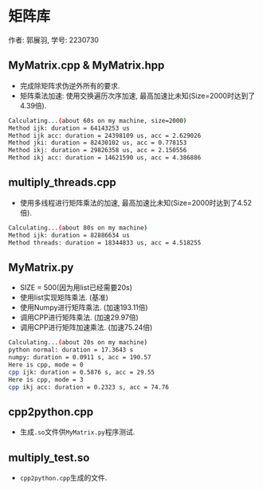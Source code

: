 # 矩阵库
作者: 郭展羽, 学号: 2230730

## MyMatrix.cpp & MyMatrix.hpp
- 完成除矩阵求伪逆外所有的要求.
- 矩阵乘法加速: 使用交换遍历次序加速, 最高加速比未知(Size=2000时达到了4.39倍).
```bash
Calculating...(about 60s on my machine, size=2000)
Method ijk: duration = 64143253 us
Method ijk acc: duration = 24398109 us, acc = 2.629026
Method jki: duration = 82430102 us, acc = 0.778153
Method ikj: duration = 29826358 us, acc = 2.150556
Method ikj acc: duration = 14621590 us, acc = 4.386886
```

## multiply_threads.cpp
- 使用多线程进行矩阵乘法的加速, 最高加速比未知(Size=2000时达到了4.52倍).
```bash
Calculating...(about 80s on my machine)
Method ijk: duration = 82886634 us
Method threads: duration = 18344833 us, acc = 4.518255
```

## MyMatrix.py
- SIZE = 500(因为用list已经需要20s)
- 使用list实现矩阵乘法. (基准)
- 使用Numpy进行矩阵乘法. (加速193.11倍)
- 调用CPP进行矩阵乘法. (加速29.97倍)
- 调用CPP进行矩阵加速乘法. (加速75.24倍)
```bash
Calculating...(about 20s on my machine)
python normal: duration = 17.3643 s
numpy: duration = 0.0911 s, acc = 190.57
Here is cpp, mode = 0
cpp ijk: duration = 0.5876 s, acc = 29.55
Here is cpp, mode = 3
cpp ikj acc: duration = 0.2323 s, acc = 74.76
```

## cpp2python.cpp
- 生成`.so`文件供`MyMatrix.py`程序测试.

## multiply_test.so
- `cpp2python.cpp`生成的文件.
